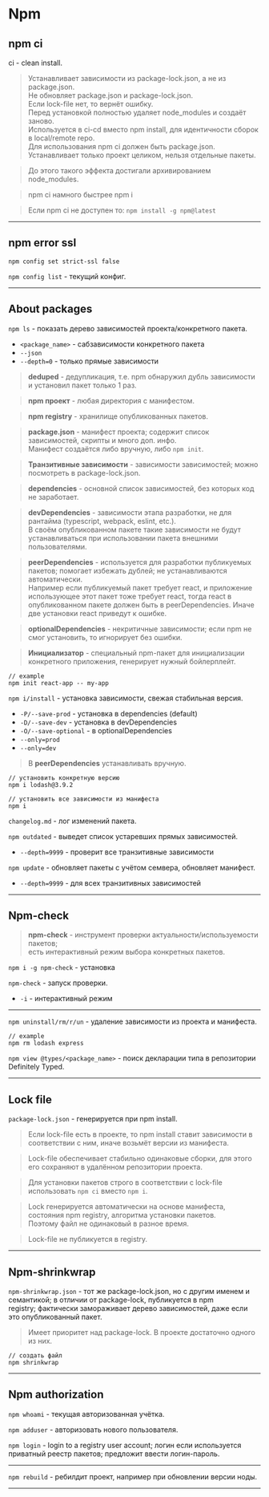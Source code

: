 # Npm

## npm ci

ci - clean install.

> Устанавливает зависимости из package-lock.json, а не из package.json.   
> Не обновляет package.json и package-lock.json.  
> Если lock-file нет, то вернёт ошибку.  
> Перед установкой полностью удаляет node_modules и создаёт заново.  
> Используется в ci-cd вместо npm install, для идентичности сборок в local/remote repo.  
> Для использования npm ci должен быть package.json.  
> Устанавливает только проект целиком, нельзя отдельные пакеты.  

> До этого такого эффекта достигали архивированием node_modules.

> npm ci намного быстрее npm i

> Если npm ci не доступен то: `npm install -g npm@latest`
___

## npm error ssl

`npm config set strict-ssl false`

`npm config list` - текущий конфиг.
___

## About packages

`npm ls` - показать дерево зависимостей проекта/конкретного пакета.
  - `<package_name>` - сабзависимости конкретного пакета
  - `--json`
  - `--depth=0` - только прямые зависимости

> **deduped** - дедупликация, т.е. npm обнаружил дубль зависимости и установил пакет только 1 раз.

> **npm проект** - любая директория с манифестом.

> **npm registry** - хранилище опубликованных пакетов.

> **package.json** - манифест проекта; содержит список зависимостей, скрипты и много доп. инфо.  
> Манифест создаётся либо вручную, либо `npm init`.

> **Транзитивные зависимости** - зависимости зависимостей; можно посмотреть в package-lock.json.

> **dependencies** - основной список зависимостей, без которых код не заработает.

> **devDependencies** - зависимости этапа разработки, не для рантайма (typescript, webpack, eslint, etc.).  
> В своём опубликованном пакете такие зависимости не будут устанавливаться при использовании пакета внешними пользователями.

> **peerDependencies** - используется для разработки публикуемых пакетов; помогает избежать дублей; не устанавливаются автоматически.  
> Например если публикуемый пакет требует react, и приложение использующее этот пакет тоже требует react, тогда react в опубликованном пакете должен быть в peerDependencies. Иначе две установки react приведут к ошибке.

> **optionalDependencies** - некритичные зависимости; если npm не смог установить, то игнорирует без ошибки.

> **Инициализатор** - специальный npm-пакет для инициализации конкретного приложения, генерирует нужный бойлерплейт.
```
// example
npm init react-app -- my-app
```

`npm i/install` - установка зависимости, свежая стабильная версия.
  - `-P/--save-prod` - установка в dependencies (default)
  - `-D/--save-dev` - установка в devDependencies
  - `-O/--save-optional` - в optionalDependencies
  - `--only=prod`
  - `--only=dev`

> В **peerDependencies** устанавливать вручную.

```
// установить конкретную версию
npm i lodash@3.9.2

// установить все зависимости из манифеста
npm i
```

`changelog.md` - лог изменений пакета.

`npm outdated` - выведет список устаревших прямых зависимостей.
  - `--depth=9999` - проверит все транзитивные зависимости

`npm update` - обновляет пакеты с учётом семвера, обновляет манифест.
  - `--depth=9999` - для всех транзитивных зависимостей
___

## Npm-check

> **npm-check** - инструмент проверки актуальности/используемости пакетов;  
> есть интерактивный режим выбора конкретных пакетов.

`npm i -g npm-check` - установка

`npm-check` - запуск проверки.
  - `-i` - интерактивный режим
___

`npm uninstall/rm/r/un` - удаление зависимости из проекта и манифеста.

```
// example
npm rm lodash express
```

`npm view @types/<package_name>` - поиск декларации типа в репозитории Definitely Typed.
___

## Lock file

`package-lock.json` - генерируется при npm install.

> Если lock-file есть в проекте, то npm install ставит зависимости в соответствии с ним, иначе возьмёт версии из манифеста.

> Lock-file обеспечивает стабильно одинаковые сборки, для этого его сохраняют в удалённом репозитории проекта.

> Для установки пакетов строго в соответствии с lock-file использовать `npm ci` вместо `npm i`.

> Lock генерируется автоматически на основе манифеста, состояния npm registry, алгоритма установки пакетов.  
> Поэтому файл не одинаковый в разное время.

> Lock-file не публикуется в registry.
___

## Npm-shrinkwrap

`npm-shrinkwrap.json` - тот же package-lock.json, но с другим именем и семантикой; в отличии от package-lock, публикуется в npm  
registry; фактически замораживает дерево зависимостей, даже если это опубликованный пакет.

> Имеет приоритет над package-lock. В проекте достаточно одного из них.

```
// создать файл
npm shrinkwrap
```
___

## Npm authorization

`npm whoami` - текущая авторизованная учётка.

`npm adduser` - авторизовать нового пользователя.

`npm login` - login to a registry user account; логин если используется приватный реестр пакетов; предложит ввести логин-пароль.
___

`npm rebuild` - ребилдит проект, например при обновлении версии ноды.
___


